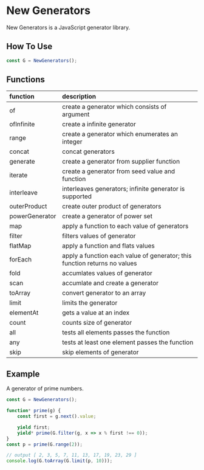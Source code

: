 # New Generators

New Generators is a JavaScript generator library.  

## How To Use

```javascript
const G = NewGenerators();
```

## Functions

|function|description|
|:---|:---|
|of|create a generator which consists of argument|
|ofInfinite|create a infinite generator|
|range|create a generator which enumerates an integer|
|concat|concat generators|
|generate|create a generator from supplier function|
|iterate|create a generator from seed value and function|
|interleave|interleaves generators; infinite generator is supported|
|outerProduct|create outer product of generators|
|powerGenerator|create a generator of power set|
|map|apply a function to each value of generators|
|filter|filters values of generator|
|flatMap|apply a function and flats values|
|forEach|apply a function each value of generator; this function returns no values|
|fold|accumlates values of generator|
|scan|accumlate and create a generator|
|toArray|convert generator to an array|
|limit|limits the generator|
|elementAt|gets a value at an index|
|count|counts size of generator|
|all|tests all elements passes the function|
|any|tests at least one element passes the function|
|skip|skip elements of generator|

## Example

A generator of prime numbers.

```javascript
const G = NewGenerators();

function* prime(g) {
    const first = g.next().value;

    yield first;
    yield* prime(G.filter(g, x => x % first !== 0));
}
const p = prime(G.range(2));

// output [ 2, 3, 5, 7, 11, 13, 17, 19, 23, 29 ]
console.log(G.toArray(G.limit(p, 10)));
```

